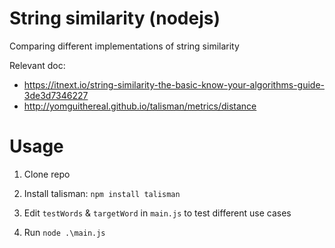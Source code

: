 # String similarity (nodejs)

Comparing different implementations of string similarity

Relevant doc:
- https://itnext.io/string-similarity-the-basic-know-your-algorithms-guide-3de3d7346227
- http://yomguithereal.github.io/talisman/metrics/distance

# Usage

1. Clone repo

2. Install talisman: `npm install talisman`

3. Edit `testWords` & `targetWord` in `main.js` to test different use cases

4. Run `node .\main.js`





